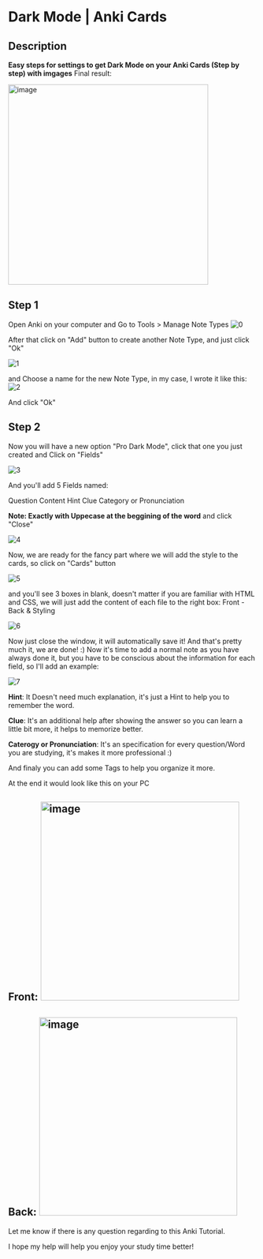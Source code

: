 # Dark Mode | Anki Cards
## Description
**Easy steps for settings to get Dark Mode on your Anki Cards (Step by step) with imgages**
Final result:

<img width="406" alt="image" src="https://user-images.githubusercontent.com/25715005/193287377-e20b9ba0-c779-45c8-ae46-0f87d9d28370.png">

## Step 1
Open Anki on your computer and Go to Tools > Manage Note Types
![0](https://user-images.githubusercontent.com/25715005/193285892-d8f75dc4-1c53-4c7a-a995-5ec9b0186d2c.png)

After that click on "Add" button to create another Note Type, and just click "Ok"

![1](https://user-images.githubusercontent.com/25715005/193286081-5d48f442-284e-482c-a17b-d2fb3f7423c7.png)

and Choose a name for the new Note Type, in my case, I wrote it like this:
![2](https://user-images.githubusercontent.com/25715005/193286152-c2bc1228-947b-4aae-89e0-1a0face3a33d.png)


And click "Ok"
## Step 2
Now you will have a new option "Pro Dark Mode", click that one you just created and Click on "Fields"

![3](https://user-images.githubusercontent.com/25715005/193286284-b4fec950-b0ae-4158-9565-6a0b001393a4.png)

And you'll add 5 Fields named:

Question
Content
Hint
Clue
Category or Pronunciation

**Note: Exactly with Uppecase at the beggining of the word** and click "Close"

![4](https://user-images.githubusercontent.com/25715005/193286694-a414e990-8c9b-4283-876a-49d7641ba39f.png)

Now, we are ready for the fancy part where we will add the style to the cards, so click on "Cards" button


![5](https://user-images.githubusercontent.com/25715005/193286731-63ce9c42-72fe-4475-b910-466ad0a51b15.png)

and you'll see 3 boxes in blank, doesn't matter if you are familiar with HTML and CSS, we will just add the content of each file to the right box:
Front - Back & Styling

![6](https://user-images.githubusercontent.com/25715005/193286766-e7bede19-1458-4fa9-8de8-854ee194cca3.png)

Now just close the window, it will automatically save it!
And that's pretty much it, we are done! :) 
Now it's time to add a normal note as you have always done it, but you have to be conscious about the information for each field, so I'll add an example:

![7](https://user-images.githubusercontent.com/25715005/193287094-f9d58fee-b53b-46a0-a4f1-1a798d4431e8.png)


**Hint**: It Doesn't need much explanation, it's just a Hint to help you to remember the word.

**Clue**: It's an additional help after showing the answer so you can learn a little bit more, it helps to memorize better.

**Caterogy or Pronunciation**: It's an specification for every question/Word you are studying, it's makes it more professional :)

And finaly you can add some Tags to help you organize it more.

At the end it would look like this on your PC

## Front: <img width="403" alt="image" src="https://user-images.githubusercontent.com/25715005/193287237-5454a99c-1ecc-4544-b918-dcc9c5d7484d.png">

## Back: <img width="402" alt="image" src="https://user-images.githubusercontent.com/25715005/193287290-465e3f3d-0eb0-491e-b251-73ed805772a1.png">


Let me know if there is any question regarding to this Anki Tutorial.

I hope my help will help you enjoy your study time better!

